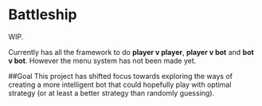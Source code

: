 # Battleship
WIP.

Currently has all the framework to do **player v player**, **player v bot** and **bot v bot**. However the menu system has not been made yet.

##Goal
This project has shifted focus towards exploring the ways of creating a more intelligent bot that could hopefully play with optimal strategy (or at least a better strategy than randomly guessing).